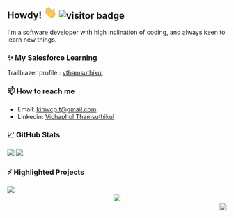 <h2> 
  Howdy!
  <img src="wave.gif" width="30px">
  <img src="https://visitor-badge.glitch.me/badge?page_id=kimvcp&left_color=black&right_color=black" alt="visitor badge"/>
</h2>

I'm a software developer with high inclination of coding, and always keen to learn new things.

<h3>✨ My Salesforce Learning</h3>

Trailblazer profile : [vthamsuthikul](https://trailblazer.me/id/vthamsuthikul)

<h3>📫 How to reach me</h3>

- Email: kimvcp.t@gmail.com
- Linkedin: [Vichaphol Thamsuthikul](https://www.linkedin.com/in/vichaphol-thamsuthikul-ba0838184)

<h3>📈 GitHub Stats</h3>

<span>
  <img width="55%" src="https://github-readme-stats.vercel.app/api?username=kimvcp&hide=stars&include_all_commits=true&count_private=true&show_icons=true&theme=great-gatsby" />
</span>
<span>
  <img width="40%" src="https://github-readme-stats.vercel.app/api/top-langs/?username=kimvcp&langs_count=6&layout=compact&theme=great-gatsby" />
</span>

<h3>⚡ Highlighted Projects</h3>

<div align="left"> 
  <a href="https://github.com/Cobda/cobda-web">
    <img width="47.5%" src="https://github-readme-stats.vercel.app/api/pin/?username=Cobda&repo=cobda-web&theme=great-gatsby" />
  </a>
</div>
<div align="center">
  <a href="https://github.com/kimvcp/knews">
    <img width="47.5%" src="https://github-readme-stats.vercel.app/api/pin/?username=kimvcp&repo=knews&theme=great-gatsby" />
  </a>
</div>
<div align="right">
  <a href="https://github.com/kimvcp/dailigram">
    <img align="center" width="47.5%" src="https://github-readme-stats.vercel.app/api/pin/?username=kimvcp&repo=dailigram&theme=great-gatsby" />
  </a>
</div>
